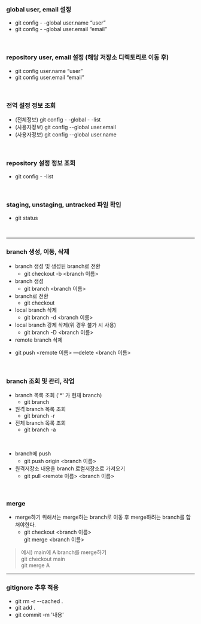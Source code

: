 ### global user, email 설정
- git config - -global user.name “user”
- git config - -global user.email “email”
<br>

### repository user, email 설정 (해당 저장소 디렉토리로 이동 후)
- git config user.name “user”
- git config user.email “email”
<br>

### 전역 설정 정보 조회
- (전체정보) git config - -global - -list
- (사용자정보) git config --global user.email
- (사용자정보) git config --global user.name
<br>

### repository 설정 정보 조회
- git config - -list
<br>

### staging, unstaging, untracked 파일 확인
- git status
<br>

* * *

### branch 생성, 이동, 삭제
- branch 생성 및 생성된 branch로 전환
  * git checkout -b <branch 이름>
- branch 생성
  * git branch <branch 이름>
- branch로 전환
  * git checkout <branch>
- local branch 삭제
  * git branch -d <branch 이름> 
- local branch 강제 삭제(위 경우 불가 시 사용)
  * git branch -D <branch 이름>
 - remote branch 삭제
  * git push <remote 이름> —delete <branch 이름>
  <br>

### branch 조회 및 관리, 작업
- branch 목록 조회 ('*' 가 현재 branch)   
  * git branch
- 원격 branch 목록 조회
  * git branch -r
- 전체 branch 목록 조회
  * git branch -a
 <br>

- branch에 push
  * git push origin <branch 이름>
- 원격저장소 내용을 branch 로컬저장소로 가져오기   
  * git pull <remote 이름> <branch 이름>   
<br>

### merge
- merge하기 위해서는 merge하는 branch로 이동 후 merge하려는 branch를 합쳐야한다.   
   * git checkout <branch 이름>   
     git merge <branch 이름>   
 
> 예시) main에  A branch를 merge하기   
        git checkout main   
        git merge A

 
* * *

### gitignore 추후 적용   
- git rm -r --cached .
- git add .
- git commit -m '내용'
<br>
